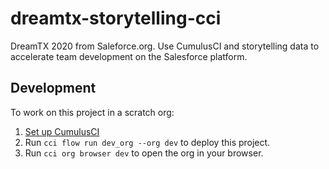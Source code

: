 # dreamtx-storytelling-cci

DreamTX 2020 from Saleforce.org. Use CumulusCI and storytelling data to accelerate team development on the Salesforce platform. 

## Development

To work on this project in a scratch org:

1. [Set up CumulusCI](https://cumulusci.readthedocs.io/en/latest/tutorial.html)
2. Run `cci flow run dev_org --org dev` to deploy this project.
3. Run `cci org browser dev` to open the org in your browser.
